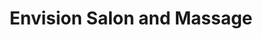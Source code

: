 ---
title: "Envision Salon and Massage"
url: /lancaster/envision-salon-and-massage/
shop: Friseur
---